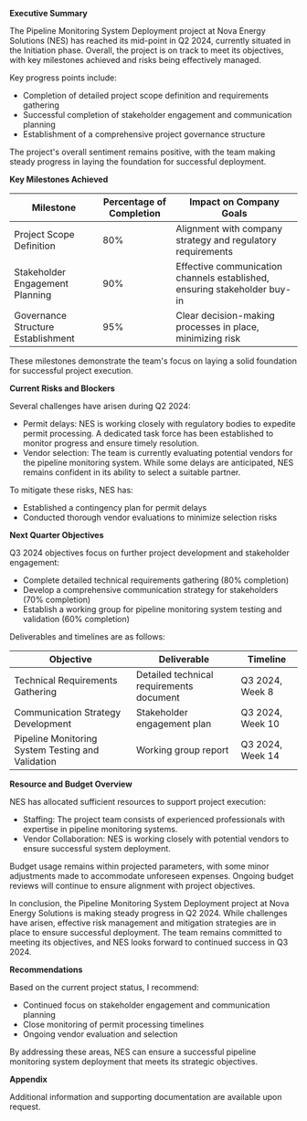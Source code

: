 **Executive Summary**

The Pipeline Monitoring System Deployment project at Nova Energy Solutions (NES) has reached its mid-point in Q2 2024, currently situated in the Initiation phase. Overall, the project is on track to meet its objectives, with key milestones achieved and risks being effectively managed.

Key progress points include:

* Completion of detailed project scope definition and requirements gathering
* Successful completion of stakeholder engagement and communication planning
* Establishment of a comprehensive project governance structure

The project's overall sentiment remains positive, with the team making steady progress in laying the foundation for successful deployment.

**Key Milestones Achieved**

| Milestone | Percentage of Completion | Impact on Company Goals |
| --- | --- | --- |
| Project Scope Definition | 80% | Alignment with company strategy and regulatory requirements |
| Stakeholder Engagement Planning | 90% | Effective communication channels established, ensuring stakeholder buy-in |
| Governance Structure Establishment | 95% | Clear decision-making processes in place, minimizing risk |

These milestones demonstrate the team's focus on laying a solid foundation for successful project execution.

**Current Risks and Blockers**

Several challenges have arisen during Q2 2024:

* Permit delays: NES is working closely with regulatory bodies to expedite permit processing. A dedicated task force has been established to monitor progress and ensure timely resolution.
* Vendor selection: The team is currently evaluating potential vendors for the pipeline monitoring system. While some delays are anticipated, NES remains confident in its ability to select a suitable partner.

To mitigate these risks, NES has:

* Established a contingency plan for permit delays
* Conducted thorough vendor evaluations to minimize selection risks

**Next Quarter Objectives**

Q3 2024 objectives focus on further project development and stakeholder engagement:

* Complete detailed technical requirements gathering (80% completion)
* Develop a comprehensive communication strategy for stakeholders (70% completion)
* Establish a working group for pipeline monitoring system testing and validation (60% completion)

Deliverables and timelines are as follows:

| Objective | Deliverable | Timeline |
| --- | --- | --- |
| Technical Requirements Gathering | Detailed technical requirements document | Q3 2024, Week 8 |
| Communication Strategy Development | Stakeholder engagement plan | Q3 2024, Week 10 |
| Pipeline Monitoring System Testing and Validation | Working group report | Q3 2024, Week 14 |

**Resource and Budget Overview**

NES has allocated sufficient resources to support project execution:

* Staffing: The project team consists of experienced professionals with expertise in pipeline monitoring systems.
* Vendor Collaboration: NES is working closely with potential vendors to ensure successful system deployment.

Budget usage remains within projected parameters, with some minor adjustments made to accommodate unforeseen expenses. Ongoing budget reviews will continue to ensure alignment with project objectives.

In conclusion, the Pipeline Monitoring System Deployment project at Nova Energy Solutions is making steady progress in Q2 2024. While challenges have arisen, effective risk management and mitigation strategies are in place to ensure successful deployment. The team remains committed to meeting its objectives, and NES looks forward to continued success in Q3 2024.

**Recommendations**

Based on the current project status, I recommend:

* Continued focus on stakeholder engagement and communication planning
* Close monitoring of permit processing timelines
* Ongoing vendor evaluation and selection

By addressing these areas, NES can ensure a successful pipeline monitoring system deployment that meets its strategic objectives.

**Appendix**

Additional information and supporting documentation are available upon request.